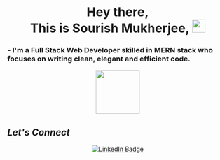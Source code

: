 
<h1 align="center">
  Hey there, <br>
  This is Sourish Mukherjee,
  <img src="https://media.giphy.com/media/hvRJCLFzcasrR4ia7z/giphy.gif" width="30px"/>
</h1>

<h3>
  - I'm a Full Stack Web Developer skilled in MERN stack who focuses on writing clean, elegant and efficient code.
</h3>

<div id="header" align="center">
  <img src="https://media.giphy.com/media/M9gbBd9nbDrOTu1Mqx/giphy.gif" width="100"/>
</div>

<div id="badges" align="center">
 <img src="https://komarev.com/ghpvc/?username=DierSolGuy&style=flat-square&color=blue" alt=""/>
</div>


<h2><i>Let's Connect</i></h2>

<div id="badges" align="center">
  <a href="linkedin.com/in/sourish-mukherjee-156ab9184">
    <img src="https://img.shields.io/badge/LinkedIn-blue?style=for-the-badge&logo=linkedin&logoColor=white" alt="LinkedIn Badge"/>
  </a>
</div>





<!--
**DierSolGuy/DierSolGuy** is a ✨ _special_ ✨ repository because its `README.md` (this file) appears on your GitHub profile.

Here are some ideas to get you started:

- 🔭 I’m currently working on ...
- 🌱 I’m currently learning ...
- 👯 I’m looking to collaborate on ...
- 🤔 I’m looking for help with ...
- 💬 Ask me about ...
- 📫 How to reach me: ...
- 😄 Pronouns: ...
- ⚡ Fun fact: ...
-->
